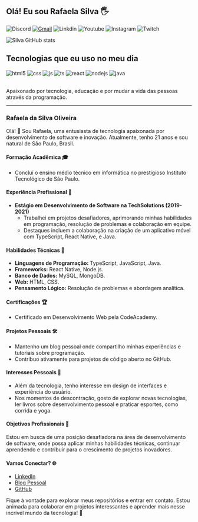 ## Olá! Eu sou Rafaela Silva 🖐️

![Discord](https://img.shields.io/badge/Discord-7289DA?style=for-the-badge&logo=discord&logoColor=white)
[![Gmail](https://img.shields.io/badge/-Gmail-%23333?style=for-the-badge&logo=gmail&logoColor=white)](mailto:rafaeladev32@gmail.com)
![Linkdin](https://img.shields.io/badge/-LinkedIn-%230077B5?style=for-the-badge&logo=linkedin&logoColor=white)
![Youtube](https://img.shields.io/badge/YouTube-FF0000?style=for-the-badge&logo=youtube&logoColor=white)
![Instagram](https://img.shields.io/badge/Instagram-E4405F?style=for-the-badge&logo=instagram&logoColor=white)
![Twitch](https://img.shields.io/badge/Twitch-9146FF?style=for-the-badge&logo=twitch&logoColor=white)

![Silva GitHub stats](https://github-readme-stats.vercel.app/api?username=rafaelaoliveira32&show_icons=true&theme=dracula&count_private=true)

## Tecnologias que eu uso no meu dia

<div style="display: inline_block">
  <img align="center" alt="html5" src="https://img.shields.io/badge/HTML5-E34F26?style=for-the-badge&logo=html5&logoColor=white" />
  <img align="center" alt="css" src="https://img.shields.io/badge/CSS3-1572B6?style=for-the-badge&logo=css3&logoColor=white" />
  <img align="center" alt="js" src="https://img.shields.io/badge/JavaScript-F7DF1E?style=for-the-badge&logo=javascript&logoColor=black" />
  <img align="center" alt="ts" src="https://img.shields.io/badge/TypeScript-007ACC?style=for-the-badge&logo=typescript&logoColor=white" />
  <img align="center" alt="react" src="https://img.shields.io/badge/React-20232A?style=for-the-badge&logo=react&logoColor=61DAFB" />
  <img align="center" alt="nodejs" src="https://img.shields.io/badge/Node.js-43853D?style=for-the-badge&logo=node.js&logoColor=white" />
  <img align="center" alt="java" src="https://img.shields.io/badge/Java-ED8B00?style=for-the-badge&logo=openjdk&logoColor=white" />
</div><br/>

Apaixonado por tecnologia, educação e por mudar a vida das pessoas através da programação.

---

### Rafaela da Silva Oliveira

Olá! 👋 Sou Rafaela, uma entusiasta de tecnologia apaixonada por desenvolvimento de software e inovação. Atualmente, tenho 21 anos e sou natural de São Paulo, Brasil.

#### Formação Acadêmica 🎓

- Concluí o ensino médio técnico em informática no prestigioso Instituto Tecnológico de São Paulo.

#### Experiência Profissional 💼

- **Estágio em Desenvolvimento de Software na TechSolutions (2019-2021)**
  - Trabalhei em projetos desafiadores, aprimorando minhas habilidades em programação, resolução de problemas e colaboração em equipe.
  - Destaques incluem a colaboração na criação de um aplicativo móvel com TypeScript, React Native, e Java.

#### Habilidades Técnicas 🚀

- **Linguagens de Programação:** TypeScript, JavaScript, Java.
- **Frameworks:** React Native, Node.js.
- **Banco de Dados:** MySQL, MongoDB.
- **Web:** HTML, CSS.
- **Pensamento Lógico:** Resolução de problemas e abordagem analítica.

#### Certificações 🏆

- Certificado em Desenvolvimento Web pela CodeAcademy.

#### Projetos Pessoais 🛠️

- Mantenho um blog pessoal onde compartilho minhas experiências e tutoriais sobre programação.
- Contribuo ativamente para projetos de código aberto no GitHub.

#### Interesses Pessoais 🌟

- Além da tecnologia, tenho interesse em design de interfaces e experiência do usuário.
- Nos momentos de descontração, gosto de explorar novas tecnologias, ler livros sobre desenvolvimento pessoal e praticar esportes, como corrida e yoga.

#### Objetivos Profissionais 🚀

Estou em busca de uma posição desafiadora na área de desenvolvimento de software, onde possa aplicar minhas habilidades técnicas, continuar aprendendo e contribuir para o crescimento de projetos inovadores.

#### Vamos Conectar? 🌐

- [LinkedIn](seu_link_do_LinkedIn)
- [Blog Pessoal](seu_link_do_blog)
- [GitHub](seu_link_do_GitHub)

Fique à vontade para explorar meus repositórios e entrar em contato. Estou animada para colaborar em projetos interessantes e aprender mais nesse incrível mundo da tecnologia! 🚀
